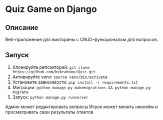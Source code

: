 # Quiz Game on Django

## Описание
Веб-приложение для викторины с CRUD-функционалом для вопросов.

## Запуск
1. Клонируйте репозиторий: `git clone https://github.com/bekrahoon/Quiz.git`
2. Активируйте venv: `source venv/bin/activate`
3. Установите зависимости: `pip install -r requirements.txt`
4. Миграции: `python manage.py makemigrations && python manage.py migrate`
5. Запуск: `python manage.py runserver`

Админ может редактировать вопросы
Игрок может менять никнейм и просматривать свои результаты ответов
